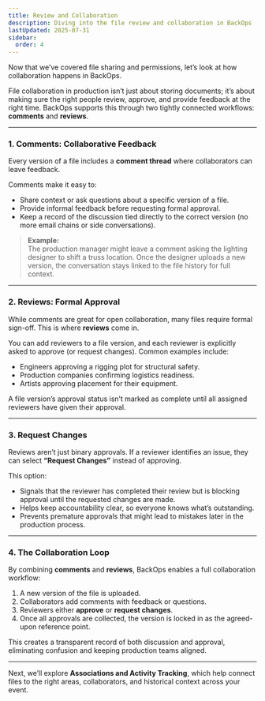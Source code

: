 ```yaml
---
title: Review and Collaboration
description: Diving into the file review and collaboration in BackOps
lastUpdated: 2025-07-31
sidebar:
  order: 4
---
```


Now that we’ve covered file sharing and permissions, let’s look at how collaboration happens in BackOps.

File collaboration in production isn’t just about storing documents; it’s about making sure the right people review, approve, and provide feedback at the right time. BackOps supports this through two tightly connected workflows: **comments** and **reviews**.

---

### 1. Comments: Collaborative Feedback

Every version of a file includes a **comment thread** where collaborators can leave feedback.

Comments make it easy to:

- Share context or ask questions about a specific version of a file.
- Provide informal feedback before requesting formal approval.
- Keep a record of the discussion tied directly to the correct version (no more email chains or side conversations).

> **Example:**  
> The production manager might leave a comment asking the lighting designer to shift a truss location. Once the designer uploads a new version, the conversation stays linked to the file history for full context.

---

### 2. Reviews: Formal Approval

While comments are great for open collaboration, many files require formal sign-off. This is where **reviews** come in.

You can add reviewers to a file version, and each reviewer is explicitly asked to approve (or request changes). Common examples include:

- Engineers approving a rigging plot for structural safety.
- Production companies confirming logistics readiness.
- Artists approving placement for their equipment.

A file version’s approval status isn’t marked as complete until all assigned reviewers have given their approval.

---

### 3. Request Changes

Reviews aren’t just binary approvals. If a reviewer identifies an issue, they can select **“Request Changes”** instead of approving.

This option:

- Signals that the reviewer has completed their review but is blocking approval until the requested changes are made.
- Helps keep accountability clear, so everyone knows what’s outstanding.
- Prevents premature approvals that might lead to mistakes later in the production process.

---

### 4. The Collaboration Loop

By combining **comments** and **reviews**, BackOps enables a full collaboration workflow:

1. A new version of the file is uploaded.
2. Collaborators add comments with feedback or questions.
3. Reviewers either **approve** or **request changes**.
4. Once all approvals are collected, the version is locked in as the agreed-upon reference point.

This creates a transparent record of both discussion and approval, eliminating confusion and keeping production teams aligned.

---

Next, we’ll explore **Associations and Activity Tracking**, which help connect files to the right areas, collaborators, and historical context across your event.
